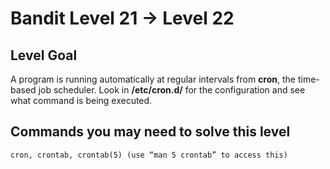 # Bandit Level 21 -> Level 22

## Level Goal

A program is running automatically at regular intervals from **cron**, the time-based job scheduler. Look in **/etc/cron.d/** for the configuration and see what command is being executed.

## Commands you may need to solve this level

`cron, crontab, crontab(5) (use “man 5 crontab” to access this)`
